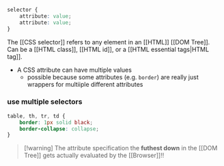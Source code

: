 ```css
selector {
	attribute: value;
	attribute: value;
}
```

The [[CSS selector]] refers to any element in an [[HTML]] [[DOM Tree]]. Can be a [[HTML class]], [[HTML id]], or a [[HTML essential tags|HTML tag]]. 

- A CSS attribute can have multiple values 
	- possible because some attributes (e.g. `border`) are really just wrappers for multiiple different attributes
### use multiple selectors
```css
table, th, tr, td {  
	border: 1px solid black;  
	border-collapse: collapse;
}
```


> [!warning] The attribute specification the **futhest down** in the [[DOM Tree]] gets actually evaluated by the [[Browser]]!!
